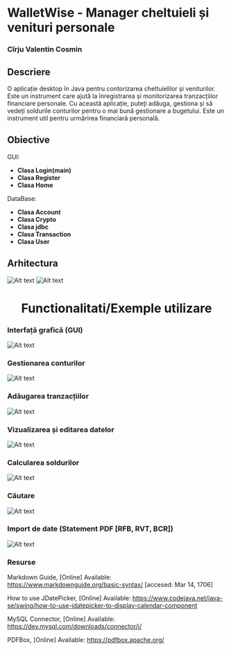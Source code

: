 # WalletWise - Manager cheltuieli și venituri personale

### Cîrju Valentin Cosmin

## Descriere

O aplicație desktop în Java pentru contorizarea cheltuielilor
și veniturilor. Este un instrument care ajută la
înregistrarea și monitorizarea tranzacțiilor financiare
personale. Cu această aplicație, puteți adăuga, gestiona
și să vedeți soldurile conturilor pentru
o mai bună gestionare a bugetului.
Este un instrument util pentru urmărirea financiară personală.

## Obiective

GUI:

- **Clasa Login(main)**
- **Clasa Register**
- **Clasa Home**

DataBase:

- **Clasa Account**
- **Clasa Crypto**
- **Clasa jdbc**
- **Clasa Transaction**
- **Clasa User**

## Arhitectura

![Alt text](documentatie-ghid-utlizare-raport/javaUML.png)
![Alt text](documentatie-ghid-utlizare-raport/databaseUML.png)

<h1 align="center"><strong>Functionalitati/Exemple utilizare</strong></h1>

### Interfață grafică (GUI)

![Alt text](documentatie-ghid-utlizare-raport/GUI.png)

### Gestionarea conturilor

![Alt text](documentatie-ghid-utlizare-raport/addAcc.png)

### Adăugarea tranzacțiilor

![Alt text](documentatie-ghid-utlizare-raport/newTransaction.png)

### Vizualizarea și editarea datelor

![Alt text](documentatie-ghid-utlizare-raport/edit.png)

### Calcularea soldurilor

![Alt text](documentatie-ghid-utlizare-raport/balance.png)

### Căutare

![Alt text](documentatie-ghid-utlizare-raport/search.png)

### Import de date (Statement PDF [RFB, RVT, BCR])

![Alt text](documentatie-ghid-utlizare-raport/import.png)

### Resurse

Markdown Guide, [Online] Available: https://www.markdownguide.org/basic-syntax/ [accesed: Mar 14, 1706]

How to use JDatePicker, [Online] Available: https://www.codejava.net/java-se/swing/how-to-use-jdatepicker-to-display-calendar-component

MySQL Connector, [Online] Available: https://dev.mysql.com/downloads/connector/j/

PDFBox, [Online] Available: https://pdfbox.apache.org/
